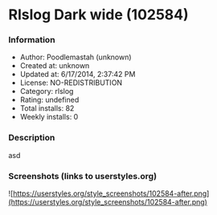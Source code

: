 # Rlslog Dark wide (102584)

### Information
- Author: Poodlemastah (unknown)
- Created at: unknown
- Updated at: 6/17/2014, 2:37:42 PM
- License: NO-REDISTRIBUTION
- Category: rlslog
- Rating: undefined
- Total installs: 82
- Weekly installs: 0


### Description
asd


### Screenshots (links to userstyles.org)
![https://userstyles.org/style_screenshots/102584-after.png](https://userstyles.org/style_screenshots/102584-after.png)


